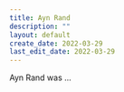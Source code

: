 ```yaml
---
title: Ayn Rand
description: ""
layout: default
create_date: 2022-03-29
last_edit_date: 2022-03-29
---
```

Ayn Rand was ...